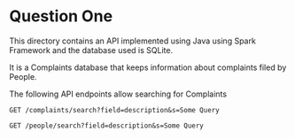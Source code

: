 # Question One


This directory contains an API implemented using Java using Spark Framework and the database used is SQLite.

It is a Complaints database that keeps information about complaints filed by People.

The following API endpoints allow searching for Complaints

```shell
GET /complaints/search?field=description&s=Some Query
```


```shell
GET /people/search?field=description&s=Some Query
```